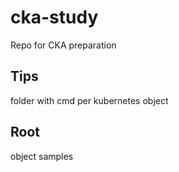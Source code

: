 # cka-study
Repo for CKA preparation

## Tips
folder with cmd per kubernetes object

## Root
object samples